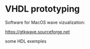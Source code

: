# VHDL prototyping 

Software for MacOS wave vizualization:

https://gtkwave.sourceforge.net

some HDL exemples
